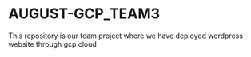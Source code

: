 # AUGUST-GCP_TEAM3
This repository is our team project where we have deployed wordpress website through gcp cloud
